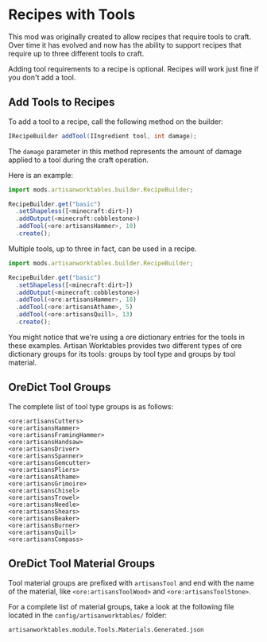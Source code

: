 # Recipes with Tools

This mod was originally created to allow recipes that require tools to craft. Over time it has evolved and now has the ability to support recipes that require up to three different tools to craft.

Adding tool requirements to a recipe is optional. Recipes will work just fine if you don't add a tool.

## Add Tools to Recipes

To add a tool to a recipe, call the following method on the builder:

```java
IRecipeBuilder addTool(IIngredient tool, int damage);
```

The `damage` parameter in this method represents the amount of damage applied to a tool during the craft operation.

Here is an example:

```js
import mods.artisanworktables.builder.RecipeBuilder;

RecipeBuilder.get("basic")
  .setShapeless([<minecraft:dirt>])
  .addOutput(<minecraft:cobblestone>)
  .addTool(<ore:artisansHammer>, 10)
  .create();
```

Multiple tools, up to three in fact, can be used in a recipe.

```js
import mods.artisanworktables.builder.RecipeBuilder;

RecipeBuilder.get("basic")
  .setShapeless([<minecraft:dirt>])
  .addOutput(<minecraft:cobblestone>)
  .addTool(<ore:artisansHammer>, 10)
  .addTool(<ore:artisansAthame>, 5)
  .addTool(<ore:artisansQuill>, 13)
  .create();
```

You might notice that we're using a ore dictionary entries for the tools in these examples. Artisan Worktables provides two different types of ore dictionary groups for its tools: groups by tool type and groups by tool material.

## OreDict Tool Groups

The complete list of tool type groups is as follows:

```
<ore:artisansCutters>
<ore:artisansHammer>
<ore:artisansFramingHammer>
<ore:artisansHandsaw>
<ore:artisansDriver>
<ore:artisansSpanner>
<ore:artisansGemcutter>
<ore:artisansPliers>
<ore:artisansAthame>
<ore:artisansGrimoire>
<ore:artisansChisel>
<ore:artisansTrowel>
<ore:artisansNeedle>
<ore:artisansShears>
<ore:artisansBeaker>
<ore:artisansBurner>
<ore:artisansQuill>
<ore:artisansCompass>
```

## OreDict Tool Material Groups

Tool material groups are prefixed with `artisansTool` and end with the name of the material, like `<ore:artisansToolWood>` and `<ore:artisansToolStone>`.

For a complete list of material groups, take a look at the following file located in the `config/artisanworktables/` folder:

```
artisanworktables.module.Tools.Materials.Generated.json
```